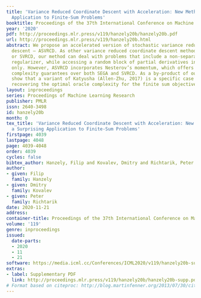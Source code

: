 ```yaml
---
title: 'Variance Reduced Coordinate Descent with Acceleration: New Method With a Surprising
  Application to Finite-Sum Problems'
booktitle: Proceedings of the 37th International Conference on Machine Learning
year: '2020'
pdf: http://proceedings.mlr.press/v119/hanzely20b/hanzely20b.pdf
url: http://proceedings.mlr.press/v119/hanzely20b.html
abstract: We propose an accelerated version of stochastic variance reduced coordinate
  descent – ASVRCD. As other variance reduced coordinate descent methods such as SEGA
  or SVRCD, our method can deal with problems that include a non-separable and non-smooth
  regularizer, while accessing a random block of partial derivatives in each iteration
  only. However, ASVRCD incorporates Nesterov’s momentum, which offers favorable iteration
  complexity guarantees over both SEGA and SVRCD. As a by-product of our theory, we
  show that a variant of Katyusha (Allen-Zhu, 2017) is a specific case of ASVRCD,
  recovering the optimal oracle complexity for the finite sum objective.
layout: inproceedings
series: Proceedings of Machine Learning Research
publisher: PMLR
issn: 2640-3498
id: hanzely20b
month: 0
tex_title: 'Variance Reduced Coordinate Descent with Acceleration: New Method With
  a Surprising Application to Finite-Sum Problems'
firstpage: 4039
lastpage: 4048
page: 4039-4048
order: 4039
cycles: false
bibtex_author: Hanzely, Filip and Kovalev, Dmitry and Richtarik, Peter
author:
- given: Filip
  family: Hanzely
- given: Dmitry
  family: Kovalev
- given: Peter
  family: Richtarik
date: 2020-11-21
address: 
container-title: Proceedings of the 37th International Conference on Machine Learning
volume: '119'
genre: inproceedings
issued:
  date-parts:
  - 2020
  - 11
  - 21
software: https://media.icml.cc/Conferences/ICML2020/v119/hanzely20b-supp.zip
extras:
- label: Supplementary PDF
  link: http://proceedings.mlr.press/v119/hanzely20b/hanzely20b-supp.pdf
# Format based on citeproc: http://blog.martinfenner.org/2013/07/30/citeproc-yaml-for-bibliographies/
---
```

